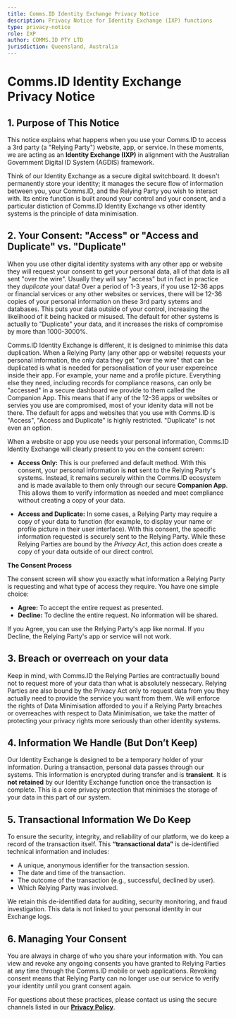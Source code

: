 ```yaml
---
title: Comms.ID Identity Exchange Privacy Notice
description: Privacy Notice for Identity Exchange (IXP) functions
type: privacy-notice
role: IXP
author: COMMS.ID PTY LTD
jurisdiction: Queensland, Australia
---
```


# **Comms.ID Identity Exchange Privacy Notice**

## **1. Purpose of This Notice**

This notice explains what happens when you use your Comms.ID to access a 3rd party (a "Relying Party") website, app, or service. In these moments, we are acting as an **Identity Exchange (IXP)** in alignment with the Australian Government Digital ID System (AGDIS) framework.

Think of our Identity Exchange as a secure digital switchboard. It doesn't permanently store your identity; it manages the secure flow of information between you, your Comms.ID, and the Relying Party you wish to interact with. Its entire function is built around your control and your consent, and a particular distiction of Comms.ID Identity Exchange vs other identity systems is the principle of data minimisation.

## **2. Your Consent: "Access" or "Access and Duplicate" vs. "Duplicate"**

When you use other digital identity systems with any other app or website they will request your consent to get your personal data, all of that data is all sent "over the wire". Usually they will say "access" but in fact in practice they _duplicate_ your data! Over a period of 1-3 years, if you use 12-36 apps or financial services or any other websites or services, there will be 12-36 copies of your personal information on these 3rd party sytems and databases. This puts your data outside of your control, increasing the likelihood of it being hacked or misused. The default for other systems is actually to "Duplicate" your data, and it increases the risks of compromise by more than 1000-3000%.

Comms.ID Identity Exchange is different, it is designed to minimise this data duplication. When a Relying Party (any other app or website) requests your personal information, the only data they get "over the wire" that can be duplicated is what is needed for personalisation of your user expereince inside their app. For example, your name and a profile picture. Everything else they need, including records for compliance reasons, can only be "accessed" in a secure dashboard we provide to them called the Companion App. This means that if any of the 12-36 apps or websites or servies you use are compromised, most of your idenity data will not be there. The default for apps and websites that you use with Comms.ID is "Access", "Access and Duplicate" is highly restricted. "Duplicate" is not even an option.

When a website or app you use needs your personal information, Comms.ID Identity Exchange will clearly present to you on the consent screen:

- **Access Only:** This is our preferred and default method. With this consent, your personal information is **not** sent to the Relying Party's systems. Instead, it remains securely within the Comms.ID ecosystem and is made available to them only through our secure **Companion App**. This allows them to verify information as needed and meet compliance without creating a copy of your data.

- **Access and Duplicate:** In some cases, a Relying Party may require a copy of your data to function (for example, to display your name or profile picture in their user interface). With this consent, the specific information requested is securely sent to the Relying Party. While these Relying Parties are bound by the _Privacy Act_, this action does create a copy of your data outside of our direct control.

**The Consent Process**

The consent screen will show you exactly what information a Relying Party is requesting and what type of access they require. You have one simple choice:

- **Agree:** To accept the entire request as presented.
- **Decline:** To decline the entire request. No information will be shared.

If you Agree, you can use the Relying Party's app like normal.
If you Decline, the Relying Party's app or service will not work.

## **3. Breach or overreach on your data**

Keep in mind, with Comms.ID the Relying Parties are contractually bound not to request more of your data than what is absolutely nessecary. Relying Parties are also bound by the Privacy Act only to request data from you they actually need to provide the service you want from them. We will enforce the rights of Data Minimisation afforded to you if a Relying Party breaches or overreaches with respect to Data Minimisation, we take the matter of protecting your privacy rights more seriously than other identity systems.

## **4. Information We Handle (But Don’t Keep)**

Our Identity Exchange is designed to be a temporary holder of your information. During a transaction, personal data passes through our systems. This information is encrypted during transfer and is **transient**. It is **not retained** by our Identity Exchange function once the transaction is complete. This is a core privacy protection that minimises the storage of your data in this part of our system.

## **5. Transactional Information We Do Keep**

To ensure the security, integrity, and reliability of our platform, we do keep a record of the transaction itself. This **“transactional data”** is de-identified technical information and includes:

- A unique, anonymous identifier for the transaction session.
- The date and time of the transaction.
- The outcome of the transaction (e.g., successful, declined by user).
- Which Relying Party was involved.

We retain this de-identified data for auditing, security monitoring, and fraud investigation. This data is not linked to your personal identity in our Exchange logs.

## **6. Managing Your Consent**

You are always in charge of who you share your information with. You can view and revoke any ongoing consents you have granted to Relying Parties at any time through the Comms.ID mobile or web applications. Revoking consent means that Relying Party can no longer use our service to verify your identity until you grant consent again.

For questions about these practices, please contact us using the secure channels listed in our **[Privacy Policy](/legals/privacy)**.
